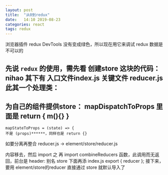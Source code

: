 ```yaml
---
layout: post
title:  "从0到redux"
date:   14:10 2019-08-23
categories: react
tags: redux
---
```

浏览器插件 redux DevTools 没有变成绿色，所以现在用它来调试 redux 数据是不可以的

先说 `redux` 的使用，需先看 创建store 这块的代码：
<b>nihao</b>
其下有 入口文件index.js
关键文件 reducer.js
此其一个处理类：
----
为自己的组件提供store：
mapDispatchToProps 里面是 return { m(){} }
-----

```
mapStateToProps = (state) => {
不是 (props)******，同样也是 return {}
```

如要分离再整合
reducer.js -> element/store/reducer.js

内容移去，然后 import 之
再 import combineReducers 函数，此调用而无返回，前台是 header: 别名
store 下面再添 index.js export { reducer };
接下来，要用 element/store的reducer 直接通过 store 就默认导入了


